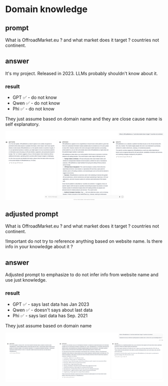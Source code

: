 # Domain knowledge

## prompt
What is OffroadMarket.eu ? and what market does it target ? countries not continent.

## answer
It's my project. Released in 2023. LLMs probably shouldn't know about it.

### result
- GPT ✅ - do not know
- Qwen ✅ - do not know
- Phi ✅ - do not know

They just assume based on domain name and they are close cause name is self explanatory.

![prompt1](./answer_1.png "prompt1")

## adjusted prompt
What is OffroadMarket.eu ? and what market does it target ? countries not continent.

!Important do not try to reference anything based on website name. Is there info in your knowledge about it ?

## answer
Adjusted prompt to emphasize to do not infer info from website name and use just knowledge.

### result
- GPT ✅ -  says last data has Jan 2023
- Qwen ✅ - doesn't says about last data
- Phi ✅ - says last data has Sep. 2021

They just assume based on domain name

![prompt2](./answer_2.png "prompt2")

